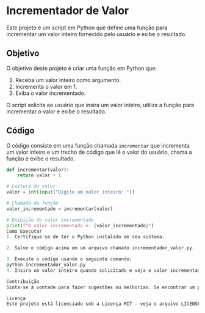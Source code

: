 # Incrementador de Valor

Este projeto é um script em Python que define uma função para incrementar um valor inteiro fornecido pelo usuário e exibe o resultado.

## Objetivo

O objetivo deste projeto é criar uma função em Python que:
1. Receba um valor inteiro como argumento.
2. Incrementa o valor em 1.
3. Exiba o valor incrementado.

O script solicita ao usuário que insira um valor inteiro, utiliza a função para incrementar o valor e exibe o resultado.

## Código

O código consiste em uma função chamada `incrementar` que incrementa um valor inteiro e um trecho de código que lê o valor do usuário, chama a função e exibe o resultado.

```python
def incrementar(valor):
    return valor + 1

# Leitura do valor 
valor = int(input("Digite um valor inteiro: "))

# Chamada da função 
valor_incrementado = incrementar(valor)

# Exibição do valor incrementado
print(f"O valor incrementado é: {valor_incrementado}")
Como Executar
1. Certifique-se de ter o Python instalado em seu sistema.

2. Salve o código acima em um arquivo chamado incrementador_valor.py.

3. Execute o código usando o seguinte comando:
python incrementador_valor.py
4. Insira um valor inteiro quando solicitado e veja o valor incrementado.

Contribuição
Sinta-se à vontade para fazer sugestões ou melhorias. Se encontrar um problema ou tiver uma ideia para aprimorar o projeto, por favor, abra uma issue ou envie um pull request.

Licença
Este projeto está licenciado sob a Licença MIT - veja o arquivo LICENSE para mais detalhes.

